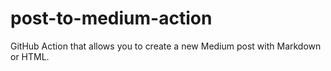 # post-to-medium-action
GitHub Action that allows you to create a new Medium post with Markdown or HTML.
